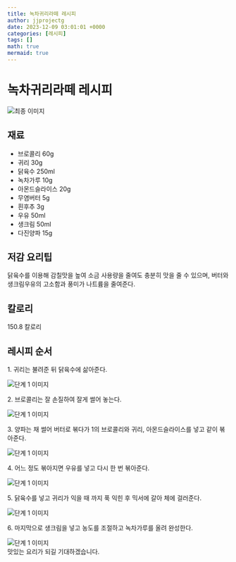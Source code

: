 ```yaml
---
title: 녹차귀리라떼 레시피
author: jjprojectg
date: 2023-12-09 03:01:01 +0000
categories: [레시피]
tags: []
math: true
mermaid: true
---
```

<meta name="og:type" content="website"/>
<meta charset="UTF-8"/>
<div class="header">
  <h1>녹차귀리라떼 레시피</h1>
</div>

<div class="container my-4">
  <div class="row">
    <div class="col-12 col-md-6">
      <div class="recipe-image">
        <img src="http://www.foodsafetykorea.go.kr/uploadimg/cook/10_00320_2.png" class="step-image" alt="최종 이미지"/>
      </div>
    </div>
    <div class="col-12 col-md-6">
      <div class="ingredients">
        <h2>재료</h2>
        <ul class="card">
          <li> 브로콜리 60g </li>
          <li>  귀리 30g </li>
          <li>  닭육수 250ml </li>
          <li> 녹차가루 10g </li>
          <li>  아몬드슬라이스 20g </li>
          <li>  무염버터 5g </li>
          <li>  흰후추 3g </li>
          <li> 우유 50ml </li>
          <li>  생크림 50ml </li>
          <li>  다진양파 15g </li>
</ul>
      </div>
    </div>
    <div class="col-12 col-md-6">
      <div class="ingredients">
        <h2>저감 요리팁</h2>
        <div class="card"> 
          <p>
            닭육수를 이용해 감칠맛을 높여 소금 사용량을 줄여도 충분히 맛을 줄 수 있으며,
버터와 생크림우유의 고소함과 풍미가 나트륨을 줄여준다.
          </p>
        </div>
      </div>
      <div class="ingredients">
        <h2>칼로리</h2>
        <div class="card"> 
          <p>
            150.8 칼로리
          </p>
        </div>
      </div>
    </div>
  </div>

  <h2 class="my-4">레시피 순서</h2>
  <div class="card recipe-card">
    <div class="card-body recipe-step">
      <p class="card-text step-description">1. 귀리는 불려준 뒤 닭육수에 삶아준다.</p>
      <img src="http://www.foodsafetykorea.go.kr/uploadimg/cook/20_00320_01.png" alt="단계 1 이미지" class="step-image"/>
    </div>
  </div>
  <div class="card recipe-card">
    <div class="card-body recipe-step">
      <p class="card-text step-description">2. 브로콜리는 잘 손질하여 잘게 썰어 놓는다.</p>
      <img src="http://www.foodsafetykorea.go.kr/uploadimg/cook/20_00320_02.png" alt="단계 1 이미지" class="step-image"/>
    </div>
  </div>
  <div class="card recipe-card">
    <div class="card-body recipe-step">
      <p class="card-text step-description">3. 양파는 채 썰어 버터로 볶다가 1의 브로콜리와
귀리, 아몬드슬라이스를 넣고 같이 볶아준다.</p>
      <img src="http://www.foodsafetykorea.go.kr/uploadimg/cook/20_00320_03.png" alt="단계 1 이미지" class="step-image"/>
    </div>
  </div>
  <div class="card recipe-card">
    <div class="card-body recipe-step">
      <p class="card-text step-description">4. 어느 정도 볶아지면 우유를 넣고 다시 한 번
볶아준다.</p>
      <img src="http://www.foodsafetykorea.go.kr/uploadimg/cook/20_00320_04.png" alt="단계 1 이미지" class="step-image"/>
    </div>
  </div>
  <div class="card recipe-card">
    <div class="card-body recipe-step">
      <p class="card-text step-description">5. 닭육수를 넣고 귀리가 익을 때 까지 푹 익힌 후
믹서에 갈아 체에 걸러준다.</p>
      <img src="http://www.foodsafetykorea.go.kr/uploadimg/cook/20_00320_05.png" alt="단계 1 이미지" class="step-image"/>
    </div>
  </div>
  <div class="card recipe-card">
    <div class="card-body recipe-step">
      <p class="card-text step-description">6. 마지막으로 생크림을 넣고 농도를 조절하고
녹차가루를 올려 완성한다.</p>
      <img src="http://www.foodsafetykorea.go.kr/uploadimg/cook/20_00320_06.png" alt="단계 1 이미지" class="step-image"/>
    </div>
  </div>

</div>
맛있는 요리가 되길 기대하겠습니다.
